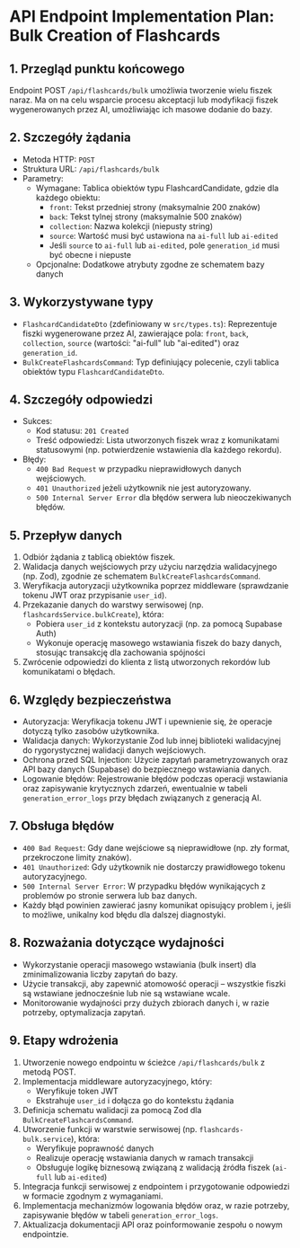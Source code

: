# API Endpoint Implementation Plan: Bulk Creation of Flashcards

## 1. Przegląd punktu końcowego
Endpoint POST `/api/flashcards/bulk` umożliwia tworzenie wielu fiszek naraz. Ma on na celu wsparcie procesu akceptacji lub modyfikacji fiszek wygenerowanych przez AI, umożliwiając ich masowe dodanie do bazy.

## 2. Szczegóły żądania
- Metoda HTTP: `POST`
- Struktura URL: `/api/flashcards/bulk`
- Parametry:
  - Wymagane: Tablica obiektów typu FlashcardCandidate, gdzie dla każdego obiektu:
    - `front`: Tekst przedniej strony (maksymalnie 200 znaków)
    - `back`: Tekst tylnej strony (maksymalnie 500 znaków)
    - `collection`: Nazwa kolekcji (niepusty string)
    - `source`: Wartość musi być ustawiona na `ai-full` lub `ai-edited`
    - Jeśli `source` to `ai-full` lub `ai-edited`, pole `generation_id` musi być obecne i niepuste
  - Opcjonalne: Dodatkowe atrybuty zgodne ze schematem bazy danych

## 3. Wykorzystywane typy
- `FlashcardCandidateDto` (zdefiniowany w `src/types.ts`): Reprezentuje fiszki wygenerowane przez AI, zawierające pola: `front`, `back`, `collection`, `source` (wartości: "ai-full" lub "ai-edited") oraz `generation_id`.
- `BulkCreateFlashcardsCommand`: Typ definiujący polecenie, czyli tablica obiektów typu `FlashcardCandidateDto`.

## 4. Szczegóły odpowiedzi
- Sukces:
  - Kod statusu: `201 Created`
  - Treść odpowiedzi: Lista utworzonych fiszek wraz z komunikatami statusowymi (np. potwierdzenie wstawienia dla każdego rekordu).
- Błędy:
  - `400 Bad Request` w przypadku nieprawidłowych danych wejściowych.
  - `401 Unauthorized` jeżeli użytkownik nie jest autoryzowany.
  - `500 Internal Server Error` dla błędów serwera lub nieoczekiwanych błędów.

## 5. Przepływ danych
1. Odbiór żądania z tablicą obiektów fiszek.
2. Walidacja danych wejściowych przy użyciu narzędzia walidacyjnego (np. Zod), zgodnie ze schematem `BulkCreateFlashcardsCommand`.
3. Weryfikacja autoryzacji użytkownika poprzez middleware (sprawdzanie tokenu JWT oraz przypisanie `user_id`).
4. Przekazanie danych do warstwy serwisowej (np. `flashcardsService.bulkCreate`), która:
   - Pobiera `user_id` z kontekstu autoryzacji (np. za pomocą Supabase Auth)
   - Wykonuje operację masowego wstawiania fiszek do bazy danych, stosując transakcję dla zachowania spójności
5. Zwrócenie odpowiedzi do klienta z listą utworzonych rekordów lub komunikatami o błędach.

## 6. Względy bezpieczeństwa
- Autoryzacja: Weryfikacja tokenu JWT i upewnienie się, że operacje dotyczą tylko zasobów użytkownika.
- Walidacja danych: Wykorzystanie Zod lub innej biblioteki walidacyjnej do rygorystycznej walidacji danych wejściowych.
- Ochrona przed SQL Injection: Użycie zapytań parametryzowanych oraz API bazy danych (Supabase) do bezpiecznego wstawiania danych.
- Logowanie błędów: Rejestrowanie błędów podczas operacji wstawiania oraz zapisywanie krytycznych zdarzeń, ewentualnie w tabeli `generation_error_logs` przy błędach związanych z generacją AI.

## 7. Obsługa błędów
- `400 Bad Request`: Gdy dane wejściowe są nieprawidłowe (np. zły format, przekroczone limity znaków).
- `401 Unauthorized`: Gdy użytkownik nie dostarczy prawidłowego tokenu autoryzacyjnego.
- `500 Internal Server Error`: W przypadku błędów wynikających z problemów po stronie serwera lub baz danych.
- Każdy błąd powinien zawierać jasny komunikat opisujący problem i, jeśli to możliwe, unikalny kod błędu dla dalszej diagnostyki.

## 8. Rozważania dotyczące wydajności
- Wykorzystanie operacji masowego wstawiania (bulk insert) dla zminimalizowania liczby zapytań do bazy.
- Użycie transakcji, aby zapewnić atomowość operacji – wszystkie fiszki są wstawiane jednocześnie lub nie są wstawiane wcale.
- Monitorowanie wydajności przy dużych zbiorach danych i, w razie potrzeby, optymalizacja zapytań.

## 9. Etapy wdrożenia
1. Utworzenie nowego endpointu w ścieżce `/api/flashcards/bulk` z metodą POST.
2. Implementacja middleware autoryzacyjnego, który:
   - Weryfikuje token JWT
   - Ekstrahuje `user_id` i dołącza go do kontekstu żądania
3. Definicja schematu walidacji za pomocą Zod dla `BulkCreateFlashcardsCommand`.
4. Utworzenie funkcji w warstwie serwisowej (np. `flashcards-bulk.service`), która:
   - Weryfikuje poprawność danych
   - Realizuje operację wstawiania danych w ramach transakcji
   - Obsługuje logikę biznesową związaną z walidacją źródła fiszek (`ai-full` lub `ai-edited`)
5. Integracja funkcji serwisowej z endpointem i przygotowanie odpowiedzi w formacie zgodnym z wymaganiami.
6. Implementacja mechanizmów logowania błędów oraz, w razie potrzeby, zapisywanie błędów w tabeli `generation_error_logs`.
7. Aktualizacja dokumentacji API oraz poinformowanie zespołu o nowym endpointzie. 